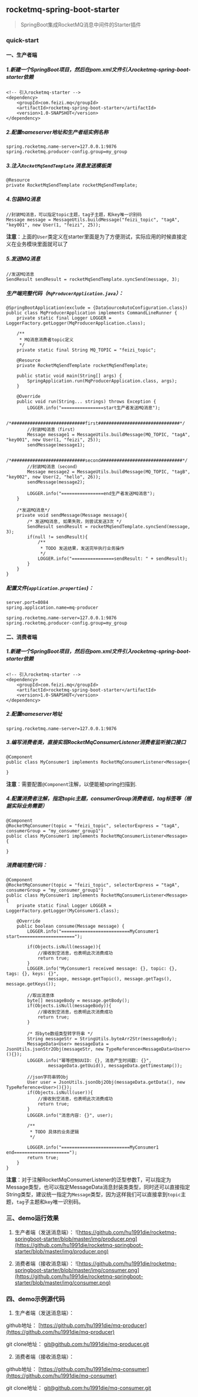 ## rocketmq-spring-boot-starter
> SpringBoot集成RocketMQ消息中间件的Starter插件   


### quick-start

#### 一、生产者端

##### 1.新建一个SpringBoot项目，然后在pom.xml文件引入rocketmq-spring-boot-starter依赖

```
<!-- 引入rocketmq-starter -->
<dependency>
    <groupId>com.feizi.mq</groupId>
    <artifactId>rocketmq-spring-boot-starter</artifactId>
    <version>1.0-SNAPSHOT</version>
</dependency>
```

##### 2.配置nameserver地址和生产者组实例名称

```
spring.rocketmq.name-server=127.0.0.1:9876
spring.rocketmq.producer-config.group=my_group
```

##### 3.注入`RocketMqSendTemplate` 消息发送模板类

```
@Resource
private RocketMqSendTemplate rocketMqSendTemplate;
```

##### 4.包装MQ消息

```
//封装MQ消息，可以指定topic主题，tag子主题，和key唯一识别码
Message message = MessageUtils.buildMessage("feizi_topic", "tagA", "key001", new User(1, "feizi", 25));
```

**注意**：上面的`User`类定义在starter里面是为了方便测试，实际应用的时候直接定义在业务模块里面就可以了


##### 5.发送MQ消息
```
//发送MQ消息
SendResult sendResult = rocketMqSendTemplate.syncSend(message, 3);
```

##### 生产端完整代码（`MqProducerApplication.java`）：
```
@SpringBootApplication(exclude = {DataSourceAutoConfiguration.class})
public class MqProducerApplication implements CommandLineRunner {
	private static final Logger LOGGER = LoggerFactory.getLogger(MqProducerApplication.class);

	/**
	 * MQ消息消费者topic定义
	 */
	private static final String MQ_TOPIC = "feizi_topic";

	@Resource
	private RocketMqSendTemplate rocketMqSendTemplate;

	public static void main(String[] args) {
		SpringApplication.run(MqProducerApplication.class, args);
	}

	@Override
	public void run(String... strings) throws Exception {
		LOGGER.info("================start生产者发送MQ消息");

		/*############################first###############################*/
		//封装MQ消息（first）
		Message message1 = MessageUtils.buildMessage(MQ_TOPIC, "tagA", "key001", new User(1, "feizi", 25));
		sendMessage(message1);

		/*############################second###############################*/
		//封装MQ消息（second）
		Message message2 = MessageUtils.buildMessage(MQ_TOPIC, "tagB", "key002", new User(2, "hello", 26));
		sendMessage(message2);

		LOGGER.info("================end生产者发送MQ消息");
	}

	/*发送MQ消息*/
	private void sendMessage(Message message){
		/* 发送MQ消息, 如果失败，则尝试发送3次 */
		SendResult sendResult = rocketMqSendTemplate.syncSend(message, 3);
		if(null != sendResult){
			/**
			 * TODO 发送结果，发送完毕执行业务操作
			 */
			LOGGER.info("================sendResult: " + sendResult);
		}
	}
}
```

##### 配置文件(`application.properties`)：

```
server.port=8084
spring.application.name=mq-producer

spring.rocketmq.name-server=127.0.0.1:9876
spring.rocketmq.producer-config.group=my_group
```

#### 二、消费者端
##### 1.新建一个SpringBoot项目，然后在pom.xml文件引入rocketmq-spring-boot-starter依赖

```
<!-- 引入rocketmq-starter -->
<dependency>
    <groupId>com.feizi.mq</groupId>
    <artifactId>rocketmq-spring-boot-starter</artifactId>
    <version>1.0-SNAPSHOT</version>
</dependency>
```

##### 2.配置nameserver地址

```
spring.rocketmq.name-server=127.0.0.1:9876
```

##### 3.编写消费者类，直接实现RocketMqConsumerListener消费者监听接口接口

```
@Component
public class MyConsumer1 implements RocketMqConsumerListener<Message>{

}
```

**注意**：需要配置`@Component`注解，以便能被spring扫描到.

##### 4.配置消费者注解，指定topic主题，consumerGroup消费者组，tag标签等（根据实际业务需要）

```
@Component
@RocketMqConsumer(topic = "feizi_topic", selectorExpress = "tagA", consumerGroup = "my_consumer_group1")
public class MyConsumer1 implements RocketMqConsumerListener<Message> {

}
```

##### 消费端完整代码：

```
@Component
@RocketMqConsumer(topic = "feizi_topic", selectorExpress = "tagA", consumerGroup = "my_consumer_group1")
public class MyConsumer1 implements RocketMqConsumerListener<Message> {
    private static final Logger LOGGER = LoggerFactory.getLogger(MyConsumer1.class);

    @Override
    public boolean consume(Message message) {
        LOGGER.info("==========================MyConsumer1 start=====================");

        if(Objects.isNull(message)){
            //接收到空消息，也表明此次消费成功
            return true;
        }
        LOGGER.info("MyConsumer1 received message: {}, topic: {}, tags: {}, keys: {}",
                message, message.getTopic(), message.getTags(), message.getKeys());

        //取出消息体
        byte[] messageBody = message.getBody();
        if(Objects.isNull(messageBody)){
            //接收到空消息，也表明此次消费成功
            return true;
        }

        /* 将byte数组类型转字符串 */
        String messageStr = StringUtils.byteArr2Str(messageBody);
        MessageData<User> messageData = JsonUtils.jsonStr2Obj(messageStr, new TypeReference<MessageData<User>>(){});
        LOGGER.info("幂等控制UUID: {}, 消息产生时间戳: {}",
                messageData.getUuid(), messageData.getTimestamp());

        //json字符串转Obj
        User user = JsonUtils.jsonObj2Obj(messageData.getData(), new TypeReference<User>(){});
        if(Objects.isNull(user)){
            //接收到空消息，也表明此次消费成功
            return true;
        }
        LOGGER.info("消息内容: {}", user);

        /**
         * TODO 具体的业务逻辑
         */

        LOGGER.info("==========================MyConsumer1 end=====================");
        return true;
    }
}
```

**注意**：对于注解RocketMqConsumerListener的泛型参数T，可以指定为Message类型，也可以指定MessageData消息封装类类型，同时还可以直接指定String类型，建议统一指定为`Message`类型，因为这样我们可以直接拿到`topic`主题，`tag`子主题和`key`唯一识别码。

### 三、demo运行效果

1. 生产者端（发送消息端）：
![https://github.com/hu1991die/rocketmq-springboot-starter/blob/master/img/producer.png](https://github.com/hu1991die/rocketmq-springboot-starter/blob/master/img/producer.png)

2. 消费者端（接收消息端）：
![https://github.com/hu1991die/rocketmq-springboot-starter/blob/master/img/consumer.png](https://github.com/hu1991die/rocketmq-springboot-starter/blob/master/img/consumer.png)

### 四、demo示例源代码

1. 生产者端（发送消息端）：

github地址：
[https://github.com/hu1991die/mq-producer](https://github.com/hu1991die/mq-producer)

git clone地址：
[git@github.com:hu1991die/mq-producer.git](git@github.com:hu1991die/mq-producer.git)

2. 消费者端（接收消息端）：

github地址：
[https://github.com/hu1991die/mq-consumer](https://github.com/hu1991die/mq-consumer)

git clone地址：
[git@github.com:hu1991die/mq-consumer.git](git@github.com:hu1991die/mq-consumer.git)
